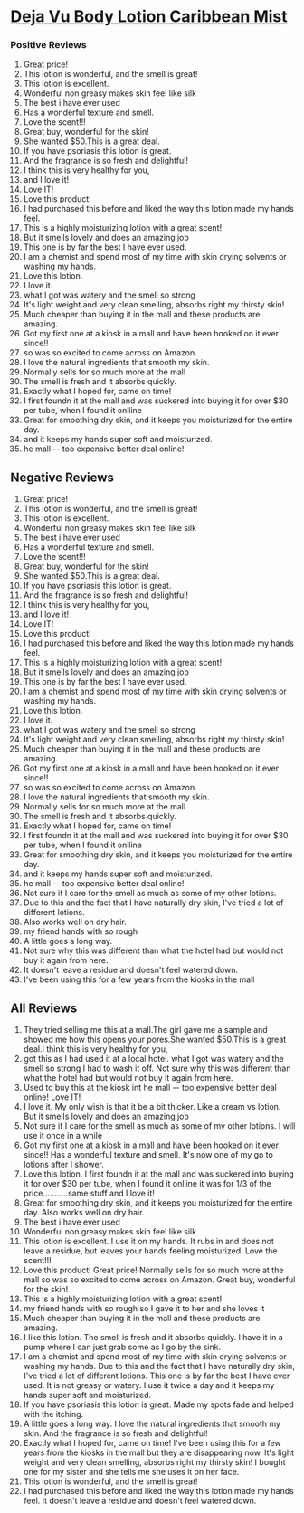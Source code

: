 # [Deja Vu Body Lotion Caribbean Mist](https://products.checkmycream.com/products/Deja-Vu-Body-Lotion-Caribbean-Mist.html)

### Positive Reviews

<ol>
      <li>Great price!</li>
      <li>This lotion is wonderful, and the smell is great!</li>
      <li>This lotion is excellent.  </li>
      <li>Wonderful non greasy makes skin feel like silk</li>
      <li>The best i have ever used</li>
      <li>Has a wonderful texture and smell.  </li>
      <li>Love the scent!!!</li>
      <li>Great buy, wonderful for the skin!</li>
      <li>She wanted $50.This is a great deal.</li>
      <li>If you have psoriasis this lotion is great.  </li>
      <li>And the fragrance is so fresh and delightful!</li>
      <li>I think this is very healthy for you,</li>
      <li>and I love it!</li>
      <li>Love IT!</li>
      <li>Love this product!</li>
      <li>I had purchased this before and liked the way this lotion made my hands feel.  </li>
      <li>This is a highly moisturizing lotion with a great scent!</li>
      <li>But it smells lovely and does an amazing job</li>
      <li>This one is by far the best I have ever used.  </li>
      <li>I am a chemist and spend most of my time with skin drying solvents or washing my hands.  </li>
      <li>Love this lotion.  </li>
      <li>I love it.</li>
      <li>what I got was watery and the smell so strong</li>
      <li>It&#x27;s light weight and very clean smelling, absorbs right my thirsty skin!</li>
      <li>Much cheaper than buying it in the mall and these products are amazing.</li>
      <li>Got my first one at a kiosk in a mall and have been hooked on it ever since!!  </li>
      <li>so was so excited to come across on Amazon.</li>
      <li>I love the natural ingredients that smooth my skin.</li>
      <li>Normally sells for so much more at the mall</li>
      <li>The smell is fresh and it absorbs quickly.  </li>
      <li>Exactly what I hoped for, came on time!</li>
      <li>I first foundn it at the mall and was suckered into buying it for over $30 per tube, when I found it onlline</li>
      <li>Great for smoothing dry skin, and it keeps you moisturized for the entire day.</li>
      <li>and it keeps my hands super soft and moisturized.</li>
      <li>he mall -- too expensive better deal online!  </li>
</ol>


<h2>Negative Reviews</h2>
<ol>
<li> Great price!</li>
<li> This lotion is wonderful, and the smell is great!</li>
<li> This lotion is excellent.  </li>
<li> Wonderful non greasy makes skin feel like silk</li>
<li> The best i have ever used</li>
<li> Has a wonderful texture and smell.  </li>
<li> Love the scent!!!</li>
<li> Great buy, wonderful for the skin!</li>
<li> She wanted $50.This is a great deal.</li>
<li> If you have psoriasis this lotion is great.  </li>
<li> And the fragrance is so fresh and delightful!</li>
<li> I think this is very healthy for you,</li>
<li> and I love it!</li>
<li> Love IT!</li>
<li> Love this product!</li>
<li> I had purchased this before and liked the way this lotion made my hands feel.  </li>
<li> This is a highly moisturizing lotion with a great scent!</li>
<li> But it smells lovely and does an amazing job</li>
<li> This one is by far the best I have ever used.  </li>
<li> I am a chemist and spend most of my time with skin drying solvents or washing my hands.  </li>
<li> Love this lotion.  </li>
<li> I love it.</li>
<li> what I got was watery and the smell so strong</li>
<li> It&#x27;s light weight and very clean smelling, absorbs right my thirsty skin!</li>
<li> Much cheaper than buying it in the mall and these products are amazing.</li>
<li> Got my first one at a kiosk in a mall and have been hooked on it ever since!!  </li>
<li> so was so excited to come across on Amazon.</li>
<li> I love the natural ingredients that smooth my skin.</li>
<li> Normally sells for so much more at the mall</li>
<li> The smell is fresh and it absorbs quickly.  </li>
<li> Exactly what I hoped for, came on time!</li>
<li> I first foundn it at the mall and was suckered into buying it for over $30 per tube, when I found it onlline</li>
<li> Great for smoothing dry skin, and it keeps you moisturized for the entire day.</li>
<li> and it keeps my hands super soft and moisturized.</li>
<li> he mall -- too expensive better deal online!  </li>
<li> Not sure if I care for the smell as much as some of my other lotions.  </li>
<li> Due to this and the fact that I have naturally dry skin, I&#x27;ve tried a lot of different lotions.  </li>
<li> Also works well on dry hair.</li>
<li> my friend hands with so rough</li>
<li> A little goes a long way.</li>
<li> Not sure why this was different than what the hotel had but would not buy it again from here.</li>
<li> It doesn&#x27;t leave a residue and doesn&#x27;t feel watered down.</li>
<li> I&#x27;ve been using this for a few years from the kiosks in the mall</li>
</ol>

<h2>All Reviews</h2>

<ol>
    <li> They tried selling me this at a mall.The girl gave me a sample and showed me how this opens your pores.She wanted $50.This is a great deal.I think this is very healthy for you,</li>
    <li> got this as I had used it at a local hotel.  what I got was watery and the smell so strong I had to wash it off.  Not sure why this was different than what the hotel had but would not buy it again from here.</li>
    <li> Used to buy this at the kiosk int he mall -- too expensive better deal online!  Love IT!</li>
    <li> I love it. My only wish is that it be a bit thicker. Like a cream vs lotion. But it smells lovely and does an amazing job</li>
    <li> Not sure if I care for the smell as much as some of my other lotions.  I will use it once in a while</li>
    <li> Got my first one at a kiosk in a mall and have been hooked on it ever since!!  Has a wonderful texture and smell.  It&#x27;s now one of my go to lotions after I shower.</li>
    <li> Love this lotion.  I first foundn it at the mall and was suckered into buying it for over $30 per tube, when I found it onlline it was for 1/3 of the price...........same stuff and I love it!</li>
    <li> Great for smoothing dry skin, and it keeps you moisturized for the entire day. Also works well on dry hair.</li>
    <li> The best i have ever used</li>
    <li> Wonderful non greasy makes skin feel like silk</li>
    <li> This lotion is excellent.  I use it on my hands.  It rubs in and does not leave a residue, but leaves your hands feeling moisturized.  Love the scent!!!</li>
    <li> Love this product! Great price! Normally sells for so much more at the mall so was so excited to come across on Amazon. Great buy, wonderful for the skin!</li>
    <li> This is a highly moisturizing lotion with a great scent!</li>
    <li> my friend hands with so rough so I gave it to her and she loves it</li>
    <li> Much cheaper than buying it in the mall and these products are amazing.</li>
    <li> I like this lotion.  The smell is fresh and it absorbs quickly.  I have it in a pump where I can just grab some as I go by the sink.</li>
    <li> I am a chemist and spend most of my time with skin drying solvents or washing my hands.  Due to this and the fact that I have naturally dry skin, I&#x27;ve tried a lot of different lotions.  This one is by far the best I have ever used.  It is not greasy or watery.  I use it twice a day and it keeps my hands super soft and moisturized.</li>
    <li> If you have psoriasis this lotion is great.  Made my spots fade and helped with the itching.</li>
    <li> A little goes a long way. I love the natural ingredients that smooth my skin. And the fragrance is so fresh and delightful!</li>
    <li> Exactly what I hoped for, came on time! I&#x27;ve been using this for a few years from the kiosks in the mall but they are disappearing now. It&#x27;s light weight and very clean smelling, absorbs right my thirsty skin! I bought one for my sister and she tells me she uses it on her face.</li>
    <li> This lotion is wonderful, and the smell is great!</li>
    <li> I had purchased this before and liked the way this lotion made my hands feel.  It doesn&#x27;t leave a residue and doesn&#x27;t feel watered down.</li>
</ol>




